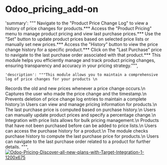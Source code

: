 # Odoo_pricing_add-on
 'summary': """ Navigate to the "Product Price Change Log" to view a history of price changes for products.***
Access the "Product Pricing" menu to manage product pricing and view last purchase prices.***
Use the "Set" button to update product prices based on selected price lists or manually set new prices.***
Access the "History" button to view the price change history for a specific product.***
Click on the "Last Purchase" price to navigate to the last purchase order associated with that product.***
This module helps you efficiently manage and track product pricing changes, ensuring transparency and accuracy in your pricing strategy.""",

    'description': """This module allows you to maintain a comprehensive log of price changes for your products \n 
Records the old and new prices whenever a price change occurs.\n
Captures the user who made the price change and the timestamp.\n
Prevents deletion of price change log entries to maintain a complete history.\n
Users can view and manage pricing information for products.\n
The last purchase price is computed based on purchase history.\n
Users can manually update product prices and specify a percentage change.\n
Integration with price lists allows for bulk pricing management.\n
Products that have not been purchased before can be added to price lists.\n
Users can access the purchase history for a product.\n
The module checks purchase history to compute the last purchase price for products.\n
Users can navigate to the last purchase order related to a product for further details.
""",
<a href="https://ibb.co/6v9tTqj"><img src="https://i.ibb.co/ZH4gFbq/Odoo-Pricing-Discover-all-new-plans-with-Target-Integration-1-1200x675.png" alt="Odoo-Pricing-Discover-all-new-plans-with-Target-Integration-1-1200x675" border="0"></a>
